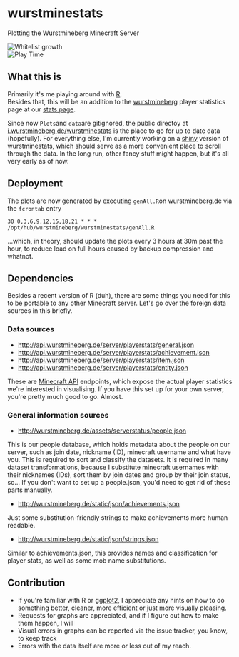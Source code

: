 wurstminestats
==============

Plotting the Wurstmineberg Minecraft Server

![Whitelist growth](http://i.wurstmineberg.de/wurstminestats/WhitelistGrowth.png)  
![Play Time](http://i.wurstmineberg.de/wurstminestats/sessions/playTime.png) 

## What this is
Primarily it's me playing around with [R](http://www.r-project.org).  
Besides that, this will be an addition to the [wurstmineberg](http://wurstminebger.de) player statistics page at our [stats page](http://wurstminebger.de/stats). 

Since now `Plots`and `data`are gitignored, the public directoy at [i.wurstmineberg.de/wurstminestats](http://i.wurstmineberg.de/wurstminestats/) is the place to go for up to date data (hopefully). 
For everything else, I'm currently working on a [shiny](http://shiny.rstudio.com/) version of wurstminestats, which should serve as a more convenient place to scroll through the data. In the long run, other fancy stuff might happen, but it's all very early as of now.

## Deployment
The plots are now generated by executing `genAll.R`on wurstmineberg.de via the `fcrontab` entry

    30 0,3,6,9,12,15,18,21 * * * /opt/hub/wurstmineberg/wurstminestats/genAll.R

…which, in theory, should update the plots every 3 hours at 30m past the hour, to reduce load on full hours caused by backup compression and whatnot.  

## Dependencies
Besides a recent version of R (duh), there are some things you need for this to be portable to any other Minecraft server. Let's go over the foreign data sources in this briefly.  

### Data sources
* http://api.wurstmineberg.de/server/playerstats/general.json
* http://api.wurstmineberg.de/server/playerstats/achievement.json
* http://api.wurstmineberg.de/server/playerstats/item.json
* http://api.wurstmineberg.de/server/playerstats/entity.json  

These are [Minecraft API](http://api.wurstmineberg.de) endpoints, which expose the actual player statistics we're interested in visualising. If you have this set up for your own server, you're pretty much good to go. Almost.

### General information sources
* http://wurstmineberg.de/assets/serverstatus/people.json  

This is our people database, which holds metadata about the people on our server, such as join date, nickname (ID), minecraft username and what have you. This is required to sort and classify the datasets. It is required in many dataset transformations, because I substitute minecraft usernames with their nicknames (IDs), sort them by join dates and group by their join status, so… If you don't want to set up a people.json, you'd need to get rid of these parts manually.

* http://wurstmineberg.de/static/json/achievements.json

Just some substitution-friendly strings to make achievements more human readable.  

* http://wurstmineberg.de/static/json/strings.json

Similar to achievements.json, this provides names and classification for player stats, as well as some mob name substitutions.

## Contribution
* If you're familiar with R or [ggplot2](http://docs.ggplot2.org/), I appreciate any hints on how to do something better, cleaner, more efficient or just more visually pleasing. 
* Requests for graphs are appreciated, and if I figure out how to make them happen, I will
* Visual errors in graphs can be reported via the issue tracker, you know, to keep track
* Errors with the data itself are more or less out of my reach.

